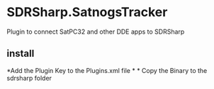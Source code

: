 # SDRSharp.SatnogsTracker
Plugin to connect SatPC32 and other DDE apps to SDRSharp

## install ##
*Add the Plugin Key to the Plugins.xml file
	* <add key="SatnogsTracker" value="SDRSharp.SatnogsTracker.SatnogsTrackerPlugin,SDRSharp.SatnogsTracker" /> 
	* Copy the Binary to the sdrsharp folder